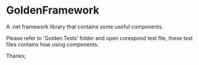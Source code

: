 # GoldenFramework
A .net framework library that contains some useful components.

Please refer to 'Golden.Tests' folder and open corespond test file, these test files contains how using components.

Thanks;
